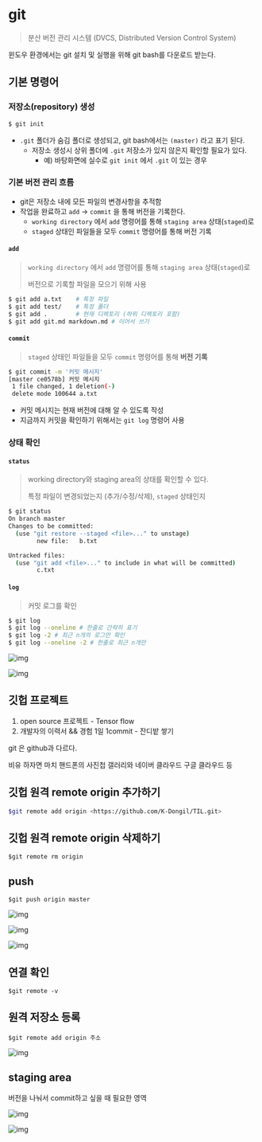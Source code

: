 # git

> 분산 버전 관리 시스템 (DVCS, Distributed Version Control System)

윈도우 환경에서는 git 설치 및 실행을 위해 git bash를 다운로드 받는다.

## 기본 명령어

### 저장소(repository) 생성

```bash
$ git init
```

* `.git` 폴더가 숨김 폴더로 생성되고, git bash에서는 `(master)` 라고 표기 된다.
  * 저장소 생성시 상위 폴더에 `.git` 저장소가 있지 않은지 확인할 필요가 있다.
    * 예) 바탕화면에 실수로 `git init` 에서 `.git` 이 있는 경우

### 기본 버전 관리 흐름

* git은 저장소 내에 모든 파일의 변경사항을 추적함
* 작업을 완료하고 `add` -> `commit` 을 통해 버전을 기록한다.
  * `working directory` 에서 `add` 명령어를 통해 `staging area` 상태(`staged`)로
  * `staged` 상태인 파일들을 모두 `commit` 명령어를 통해 버전 기록

#### `add`

> `working directory` 에서 `add` 명령어를 통해 `staging area` 상태(`staged`)로
>
> 버전으로 기록할 파일을 모으기 위해 사용

```bash
$ git add a.txt    # 특정 파일
$ git add test/    # 특정 폴더
$ git add .        # 현재 디렉토리 (하위 디렉토리 포함)
$ git add git.md markdown.md # 이어서 쓰기
```

#### `commit` 

> `staged` 상태인 파일들을 모두 `commit` 명령어를 통해 **버전 기록**

```bash
$ git commit -m '커밋 메시지'
[master ce0578b] 커밋 메시지
 1 file changed, 1 deletion(-)
 delete mode 100644 a.txt
```

* 커밋 메시지는 현재 버전에 대해 알 수 있도록 작성
* 지금까지 커밋을 확인하기 위해서는 `git log` 명령어 사용

### 상태 확인 

#### `status`

> working directory와 staging area의 상태를 확인할 수 있다. 
>
> 특정 파일이 변경되었는지 (추가/수정/삭제), `staged` 상태인지

```bash
$ git status
On branch master
Changes to be committed:
  (use "git restore --staged <file>..." to unstage)
        new file:   b.txt

Untracked files:
  (use "git add <file>..." to include in what will be committed)
        c.txt
```

#### `log`

> 커밋 로그를 확인

```bash
$ git log 
$ git log --oneline # 한줄로 간략히 표기
$ git log -2 # 최근 n개의 로그만 확인
$ git log --oneline -2 # 한줄로 최근 n개만
```



![img](git/Untitled.png)

![img](git/Untitled.png)



## 깃헙 프로젝트

1. open source 프로젝트 - Tensor flow
2. 개발자의 이력서 && 경험 1일 1commit - 잔디밭 쌓기

git 은 github과 다르다.

비유 하자면 마치 핸드폰의 사진첩 갤러리와 네이버 클라우드 구글 클라우드 등

## 깃헙 원격 remote origin 추가하기

```bash
$git remote add origin <https://github.com/K-Dongil/TIL.git>
```

## 깃헙 원격 remote origin 삭제하기

`````
$git remote rm origin
`````

## push

``````
$git push origin master
``````

![img](git/Untitled.png)

![img](git/Untitled.png)

![img](git/Untitled.png)

## 연결 확인

``````
$git remote -v
``````



## 원격 저장소 등록

``````
$git remote add origin 주소
``````

![img](git/Untitled.png)

## staging area

버전을 나눠서 commit하고 싶을 때 필요한 영역

![img](git/Untitled.png)

![img](git/Untitled.png)
